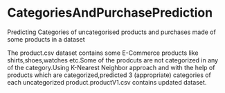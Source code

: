 # CategoriesAndPurchasePrediction
Predicting Categories of uncategorised products and purchases made of some products in a dataset

The product.csv dataset contains some E-Commerce products like shirts,shoes,watches etc.Some of the prodcuts are not categorized in any of the category.Using K-Nearest Neighbor approach and with the help of products which are categorized,predicted 3 (appropriate) categories of each uncategorized product.productV1.csv contains updated dataset.